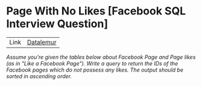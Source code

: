 # Page With No Likes [Facebook SQL Interview Question]

|||
|---|---|
|Link|<a href="https://datalemur.com/questions/sql-page-with-no-likes">Datalemur<a>|

*Assume you're given the tables below about Facebook Page and Page likes (as in "Like a Facebook Page").
Write a query to return the IDs of the Facebook pages which do not possess any likes. The output should be sorted in ascending order.*

